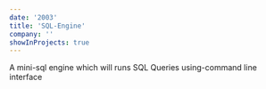 ```yaml
---
date: '2003'
title: 'SQL-Engine'
company: ''
showInProjects: true
---
```


A mini-sql engine which will runs SQL Queries using-command line interface
